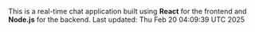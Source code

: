 This is a real-time chat application built using **React** for the frontend and **Node.js** for the backend.
Last updated: Thu Feb 20 04:09:39 UTC 2025
